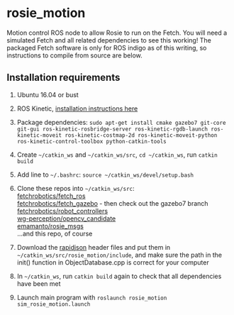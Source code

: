 # rosie_motion
Motion control ROS node to allow Rosie to run on the Fetch. You will need a simulated Fetch
and all related dependencies to see this working! The packaged Fetch software is only for
ROS indigo as of this writing, so instructions to compile from source are below.

## Installation requirements

1. Ubuntu 16.04 or bust

2. ROS Kinetic, [installation instructions here](http://wiki.ros.org/kinetic/Installation/Ubuntu)

3. Package dependencies: `sudo apt-get install cmake gazebo7 git-core git-gui
ros-kinetic-rosbridge-server ros-kinetic-rgdb-launch ros-kinetic-moveit ros-kinetic-costmap-2d
ros-kinetic-moveit-python ros-kinetic-control-toolbox python-catkin-tools`

4. Create `~/catkin_ws` and `~/catkin_ws/src`, `cd ~/catkin_ws`, run `catkin build`

5. Add line to `~/.bashrc`: `source ~/catkin_ws/devel/setup.bash`

6. Clone these repos into `~/catkin_ws/src`:  
  [fetchrobotics/fetch_ros](https://github.com/fetchrobotics/fetch_ros)  
  [fetchrobotics/fetch_gazebo](https://github.com/fetchrobotics/fetch_gazebo) - then check out the gazebo7 branch  
  [fetchrobotics/robot_controllers](https://github.com/fetchrobotics/robot_controllers)  
  [wg-perception/opencv_candidate](https://github.com/wg-perception/opencv_candidate)  
  [emamanto/rosie_msgs](https://github.com/emamanto/rosie_msgs)  
  ...and this repo, of course
  
7. Download the [rapidjson](https://github.com/Tencent/rapidjson/) header files and put them in `~/catkin_ws/src/rosie_motion/include`, and
make sure the path in the init() function in ObjectDatabase.cpp is correct for your computer

8. In `~/catkin_ws`, run `catkin build` again to check that all dependencies have been met

9. Launch main program with `roslaunch rosie_motion sim_rosie_motion.launch`
